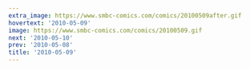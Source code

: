```yaml
---
extra_image: https://www.smbc-comics.com/comics/20100509after.gif
hovertext: '2010-05-09'
image: https://www.smbc-comics.com/comics/20100509.gif
next: '2010-05-10'
prev: '2010-05-08'
title: '2010-05-09'
---
```

